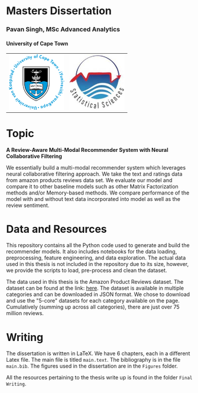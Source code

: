 # Masters Dissertation
### Pavan Singh, MSc Advanced Analytics
#### University of Cape Town

<table>
  <tr>
    <td>
      <img src="/img/uct.png" width="150" height="150">
    </td>
    <td>
      <img src="/img/stats.jpeg" width="150" height="150">
    </td>
</table>

# Topic

**A Review-Aware Multi-Modal Recommender System with Neural Collaborative Filtering**

We essentially build a multi-modal recommender system which leverages neural collaborative filtering approach. We take the text and ratings data from amazon products reviews data set.  We evaluate our model and compare it to other baseline models such as other Matrix Factorization methods and/or Memory-based methods. We compare performance of the model with and without text data incorporated into model as well as the review sentiment. 


# Data and Resources

This repository contains all the Python code used to generate and build the recommender models. It also includes notebooks for the data loading, preprocessing, feature engineering, and data exploration. The actual data used in this thesis is not included in the repository due to its size, however, we provide the scripts to load, pre-process and clean the dataset. 

The data used in this thesis is the Amazon Product Reviews dataset. The dataset can be found at the link: [here](https://cseweb.ucsd.edu/~jmcauley/datasets/amazon_v2/). The dataset is available in multiple categories and can be downloaded in JSON format. We chose to download and use the "5-core" datasets for each category available on the page. Cumulatively (summing up across all categories), there are just over 75 million reviews. 



# Writing

The dissertation is written in LaTeX. We have 6 chapters, each in a different Latex file. The main file is titled `main.text`. The bibliography is in the file `main.bib`. The figures used in the dissertation are in the `Figures` folder.

All the resources pertaining to the thesis write up is found in the folder `Final Writing`. 